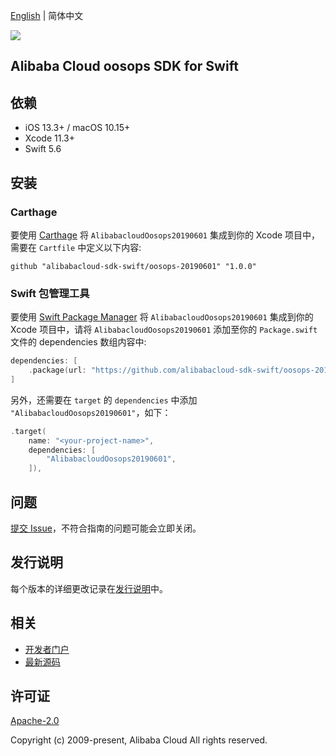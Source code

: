 [English](README.md) | 简体中文

![](https://aliyunsdk-pages.alicdn.com/icons/AlibabaCloud.svg)

## Alibaba Cloud oosops SDK for Swift

## 依赖

- iOS 13.3+ / macOS 10.15+
- Xcode 11.3+
- Swift 5.6

## 安装

### Carthage

要使用 [Carthage](https://github.com/Carthage/Carthage) 将 `AlibabacloudOosops20190601` 集成到你的 Xcode 项目中，需要在 `Cartfile` 中定义以下内容:

```ogdl
github "alibabacloud-sdk-swift/oosops-20190601" "1.0.0"
```

### Swift 包管理工具

要使用 [Swift Package Manager](https://swift.org/package-manager/) 将 `AlibabacloudOosops20190601` 集成到你的 Xcode 项目中，请将 `AlibabacloudOosops20190601` 添加至你的 `Package.swift` 文件的 dependencies 数组内容中:

```swift
dependencies: [
    .package(url: "https://github.com/alibabacloud-sdk-swift/oosops-20190601.git", from: "1.0.0")
]
```

另外，还需要在 `target` 的 `dependencies` 中添加 `"AlibabacloudOosops20190601"`，如下：

```swift
.target(
    name: "<your-project-name>",
    dependencies: [
        "AlibabacloudOosops20190601",
    ]),
```

## 问题

[提交 Issue](https://github.com/alibabacloud-sdk-swift/oosops-20190601/issues/new)，不符合指南的问题可能会立即关闭。

## 发行说明

每个版本的详细更改记录在[发行说明](./ChangeLog.txt)中。

## 相关

* [开发者门户](https://next.api.aliyun.com/home)
* [最新源码](https://github.com/alibabacloud-sdk-swift/oosops-20190601)

## 许可证

[Apache-2.0](http://www.apache.org/licenses/LICENSE-2.0)

Copyright (c) 2009-present, Alibaba Cloud All rights reserved.
